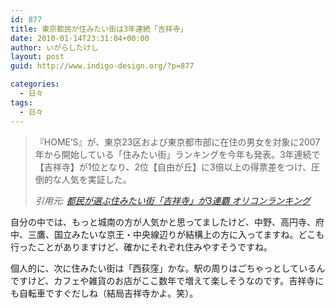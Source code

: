 ```yaml
---
id: 877
title: 東京都民が住みたい街は3年連続「吉祥寺」
date: 2010-01-14T23:31:04+00:00
author: いがらしたけし
layout: post
guid: http://www.indigo-design.org/?p=877

categories:
  - 日々
tags:
  - 日々
---
```

> 『HOME’S』が、東京23区および東京都市部に在住の男女を対象に2007年から開始している「住みたい街」ランキングを今年も発表。3年連続で【吉祥寺】が1位となり、2位【自由が丘】に3倍以上の得票差をつけ、圧倒的な人気を実証した。
> 
> <cite>引用元: <a href="http://life.oricon.co.jp/72439/full/">都民が選ぶ住みたい街「吉祥寺」が3連覇 オリコンランキング</a></cite>

自分の中では、もっと城南の方が人気かと思ってましたけど、中野、高円寺、府中、三鷹、国立みたいな京王・中央線辺りが結構上の方に入ってますね。どこも行ったことがありますけど、確かにそれぞれ住みやすそうですね。

個人的に、次に住みたい街は「西荻窪」かな。駅の周りはごちゃっとしているんですけど、カフェや雑貨のお店がここ数年で増えて楽しそうなのです。吉祥寺にも自転車ですぐだしね（結局吉祥寺かよ。笑）。
